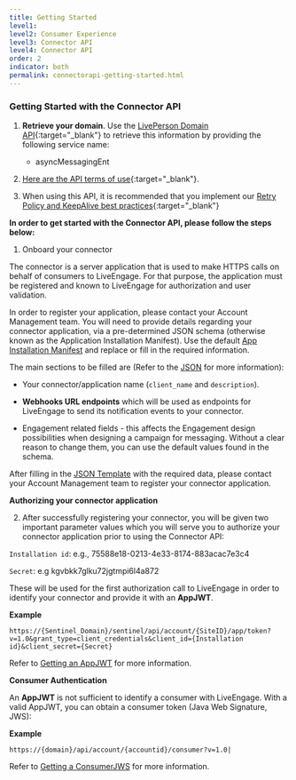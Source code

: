 ```yaml
---
title: Getting Started
level1:
level2: Consumer Experience
level3: Connector API
level4: Connector API
order: 2
indicator: both
permalink: connectorapi-getting-started.html
---
```


### Getting Started with the Connector API

1. **Retrieve your domain**. Use the [LivePerson Domain API](agent-domain-domain-api.html){:target="_blank"} to retrieve this information by providing the following service name:

	* asyncMessagingEnt

2. [Here are the API terms of use](https://www.liveperson.com/policies/apitou){:target="_blank"}.

3. When using this API, it is recommended that you implement our [Retry Policy and KeepAlive best practices](guides-retry-policy.html){:target="_blank"}

[comment]: <> (guides-retry-policy.html needs to be updated with Connector API as well)

**In order to get started with the Connector API, please follow the steps below:**

1. Onboard your connector

The connector is a server application that is used to make HTTPS calls on behalf of consumers to LiveEngage. For that purpose, the application must be registered and known to LiveEngage for authorization and user validation.

In order to register your application, please contact your Account Management team. You will need to provide details regarding your connector application, via a pre-determined JSON schema (otherwise known as the Application Installation Manifest). Use the default [App Installation Manifest](AppInstallJSON.html) and replace or fill in the required information.

The main sections to be filled are (Refer to the [JSON](AppInstallJSON.html) for more information):

* Your connector/application name (`client_name` and `description`).

* **Webhooks URL endpoints** which will be used as endpoints for LiveEngage to send its notification events to your connector.

* Engagement related fields - this affects the Engagement design possibilities when designing a campaign for messaging. Without a clear reason to change them, you can use the default values found in the schema.

After filling in the [JSON Template](AppInstallJSON.html) with the required data, please contact your Account Management team to register your connector application.

**Authorizing your connector application**

2. After successfully registering your connector, you will be given two important parameter values which you will serve you to authorize your connector application prior to using the Connector API:

`Installation id`:  e.g., 75588e18-0213-4e33-8174-883acac7e3c4

`Secret`:  e.g kgvbkk7glku72jgtmpi6l4a872

These will be used for the first authorization call to LiveEngage in order to identify your connector and provide it with an **AppJWT**.

**Example**

```
https://{Sentinel_Domain}/sentinel/api/account/{SiteID}/app/token?v=1.0&grant_type=client_credentials&client_id={Installation id}&client_secret={Secret}
```

Refer to [Getting an AppJWT](Create_AppJWT.html) for more information.

**Consumer Authentication**

An **AppJWT** is not sufficient to identify a consumer with LiveEngage. With a valid AppJWT, you can obtain a consumer token (Java Web Signature, JWS):

**Example**

```
https://{domain}/api/account/{accountid}/consumer?v=1.0|
```

Refer to [Getting a ConsumerJWS](Create_ConsumerJWS.html) for more information.
